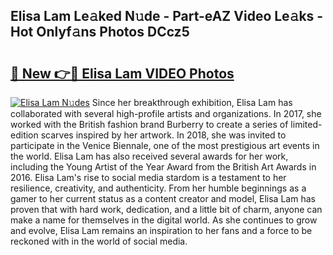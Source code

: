 ## Elisa Lam Le𝚊ked N𝚞de - Part-eAZ Video Le𝚊ks - Hot Onlyf𝚊ns Photos DCcz5

# <h2><a href="http://ab5939.deff.icu/?id=Elisa+Lam">🔗 New 👉🔴 Elisa Lam VIDEO Photos</a></h2>

[![Elisa Lam N𝚞des](https://i.imgur.com/rIISA9y.gif)](http://ab5939.deff.icu/?id=Elisa+Lam)
Since her breakthrough exhibition, Elisa Lam has collaborated with several high-profile artists and organizations. In 2017, she worked with the British fashion brand Burberry to create a series of limited-edition scarves inspired by her artwork. In 2018, she was invited to participate in the Venice Biennale, one of the most prestigious art events in the world. Elisa Lam has also received several awards for her work, including the Young Artist of the Year Award from the British Art Awards in 2016. Elisa Lam's rise to social media stardom is a testament to her resilience, creativity, and authenticity. From her humble beginnings as a gamer to her current status as a content creator and model, Elisa Lam has proven that with hard work, dedication, and a little bit of charm, anyone can make a name for themselves in the digital world. As she continues to grow and evolve, Elisa Lam remains an inspiration to her fans and a force to be reckoned with in the world of social media.
